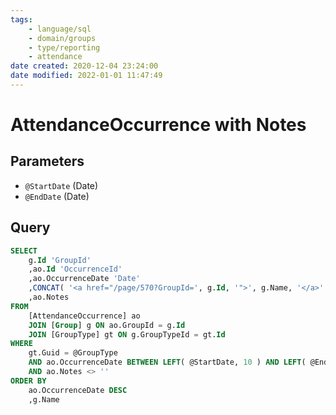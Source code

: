 ```yaml
---
tags:
    - language/sql
    - domain/groups
    - type/reporting
    - attendance
date created: 2020-12-04 23:24:00
date modified: 2022-01-01 11:47:49
---
```


# AttendanceOccurrence with Notes

## Parameters

- `@StartDate` (Date)
- `@EndDate` (Date)

## Query

```sql
SELECT
    g.Id 'GroupId'
    ,ao.Id 'OccurrenceId'
    ,ao.OccurrenceDate 'Date'
    ,CONCAT( '<a href="/page/570?GroupId=', g.Id, '">', g.Name, '</a>' ) 'Group'
    ,ao.Notes
FROM
    [AttendanceOccurrence] ao
    JOIN [Group] g ON ao.GroupId = g.Id
    JOIN [GroupType] gt ON g.GroupTypeId = gt.Id
WHERE
    gt.Guid = @GroupType
    AND ao.OccurrenceDate BETWEEN LEFT( @StartDate, 10 ) AND LEFT( @EndDate, 10 )
    AND ao.Notes <> ''
ORDER BY
    ao.OccurrenceDate DESC
    ,g.Name
```
